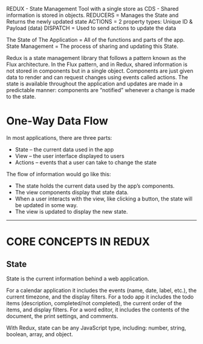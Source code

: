 REDUX - State Management Tool with a single store as CDS - Shared information is stored in objects.
REDUCERS = Manages the State and Returns the newly updated state
ACTIONS = 2 property types: Unique ID & Payload (data)
DISPATCH = Used to send actions to update the data

The State of The Application = All of the functions and parts of the app.
State Management =  The process of sharing and updating this State. 

Redux is a state management library that follows a pattern known as the Flux architecture. In the Flux pattern, and in Redux, shared information is not stored in components but in a single object. Components are just given data to render and can request changes using events called actions. The state is available throughout the application and updates are made in a predictable manner: components are “notified” whenever a change is made to the state.

# One-Way Data Flow
In most applications, there are three parts:

- State – the current data used in the app
- View – the user interface displayed to users
- Actions – events that a user can take to change the state

The flow of information would go like this:

- The state holds the current data used by the app’s components.
- The view components display that state data.
- When a user interacts with the view, like clicking a button, the state will be updated in some way.
- The view is updated to display the new state.

---

# CORE CONCEPTS IN REDUX

## State
State is the current information behind a web application.

For a calendar application it includes the events (name, date, label, etc.), the current timezone, and the display filters. For a todo app it includes the todo items (description, completed/not completed), the current order of the items, and display filters. For a word editor, it includes the contents of the document, the print settings, and comments.

With Redux, state can be any JavaScript type, including: number, string, boolean, array, and object.